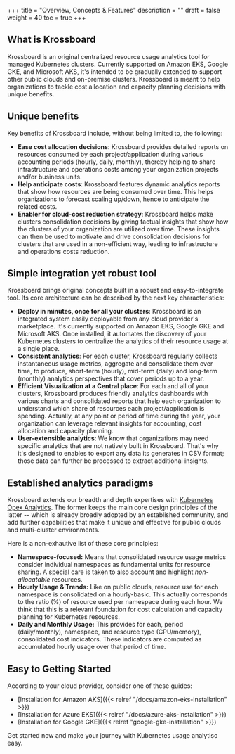 +++
title = "Overview, Concepts & Features"
description = ""
draft = false
weight = 40
toc = true 
+++


## What is Krossboard
Krossboard is an original centralized resource usage analytics tool for managed Kubernetes clusters. Currently supported on Amazon EKS, Google GKE, and Microsoft AKS, it's intended to be gradually extended to support other public clouds and on-premise clusters. Krossboard is meant to help organizations to tackle cost allocation and capacity planning decisions with unique benefits.

## Unique benefits
Key benefits of Krossboard include, without being limited to, the following:

* **Ease cost allocation decisions**: Krossboard provides detailed reports on resources consumed by each project/application during various accounting periods (hourly, daily, monthly), thereby helping to share infrastructure and operations costs among your organization projects and/or business units.
* **Help anticipate costs**: Krossboard features dynamic analytics reports that show how resources are being consumed over time. This helps organizations to forecast scaling up/down, hence to anticipate the related costs.
* **Enabler for cloud-cost reduction strategy**: Krossboard helps make clusters consolidation decisions by giving factual insights that show how the clusters of your organization are utilized over time. These insights can then be used to motivate and drive consolidation decisions for clusters that are used in a non-efficient way, leading to infrastructure and operations costs reduction.

## Simple integration yet robust tool
Krossboard brings original concepts built in a robust and easy-to-integrate tool. Its core architecture can be described by the next key characteristics:

* **Deploy in minutes, once for all your clusters**: 
    Krossboard is an integrated system easily deployable from any cloud provider's marketplace. It's currently supported on Amazon EKS, Google GKE and Microsoft AKS. Once installed, it automates the discovery of your Kubernetes clusters to centralize the analytics of their resource usage at a single place.
* **Consistent analytics**: 
    For each cluster, Krossboard regularly collects instantaneous usage metrics, aggregate and consolidate them over time, to produce, short-term (hourly), mid-term (daily) and long-term (monthly) analytics perspectives that cover periods up to a year.
* **Efficient Visualization at a Central place**: 
    For each and all of your clusters, Krossboard produces friendly analytics dashboards with various charts and consolidated reports that help each organization to understand which share of resources each project/application is spending. Actually, at any point or period of time during the year, your organization can leverage relevant insights for accounting, cost allocation and capacity planning.
* **User-extensible analytics**: We know that organizations may need specific analytics that are not natively built in Krossboard. That's why it's designed to enables to export any data its generates in CSV format; those data can further be processed to extract additional insights.

## Established analytics paradigms
Krossboard extends our breadth and depth expertises with [Kubernetes Opex Analytics](https://github.com/rchakode/kube-opex-analytics). The former keeps the main core design principles of the latter -- which is already broadly adopted by an established community, and add further capabilities that make it unique and effective for public clouds and multi-cluster environments.

Here is a non-exhautive list of these core principles:

* **Namespace-focused:**
    Means that consolidated resource usage metrics consider individual namespaces as fundamental units for resource sharing. A special care is taken to also account and highlight *non-allocatable* resources.
* **Hourly Usage & Trends:** 
    Like on public clouds, resource use for each namespace is consolidated on a hourly-basic. This actually corresponds to the ratio (%) of resource used per namespace during each hour. We think that this is a relevant foundation for cost calculation and capacity planning for Kubernetes resources.
* **Daily and Monthly Usage:** 
    This provides for each, period (daily/monthly), namespace, and resource type (CPU/memory), consolidated cost indicators. These indicators are computed as accumulated hourly usage over that period of time.
   

## Easy to Getting Started
According to your cloud provider, consider one of these guides:

* [Installation for Amazon AKS]({{< relref "/docs/amazon-eks-installation" >}})
* [Installation for Azure EKS]({{< relref "/docs/azure-aks-installation" >}})
* [Installation for Google GKE]({{< relref "google-gke-installation" >}})

Get started now  and make your journey with Kubernetes usage analytisc easy.